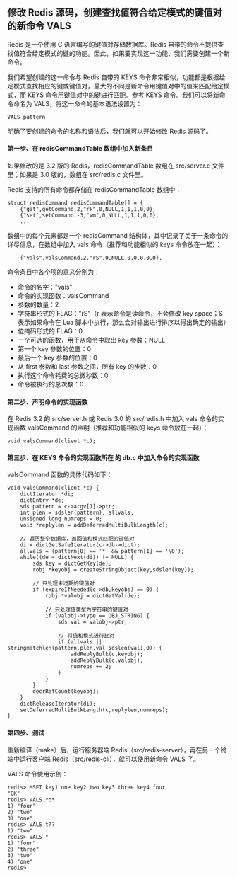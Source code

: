 ## 修改 Redis 源码，创建查找值符合给定模式的键值对的新命令 VALS

Redis 是一个使用 C 语言编写的键值对存储数据库。Redis 自带的命令不提供查找值符合给定模式的键的功能。因此，如果要实现这一功能，我们需要创建一个新命令。  
  
我们希望创建的这一命令与 Redis 自带的 KEYS 命令非常相似，功能都是根据给定模式查找相应的键或键值对，最大的不同是新命令用键值对中的值来匹配给定模式，而 KEYS 命令用键值对中的键进行匹配。参考 KEYS 命令。我们可以将新命令命名为 VALS，将这一命令的基本语法设置为：

    VALS pattern

明确了要创建的命令的名称和语法后，我们就可以开始修改 Redis 源码了。

#### 第一步、在 redisCommandTable 数组中加入新条目

如果修改的是 3.2 版的 Redis，redisCommandTable 数组在 src/server.c 文件里；如果是 3.0 版的，数组在 src/redis.c 文件里。  
  
Redis 支持的所有命令都存储在 redisCommandTable 数组中：

    struct redisCommand redisCommandTable[] = {
        {"get",getCommand,2,"rF",0,NULL,1,1,1,0,0},
        {"set",setCommand,-3,"wm",0,NULL,1,1,1,0,0},
        ...

数组中的每个元素都是一个 redisCommand 结构体，其中记录了关于一条命令的详尽信息，在数组中加入 vals 命令（推荐和功能相似的 keys 命令放在一起）：

        {"vals",valsCommand,2,"rS",0,NULL,0,0,0,0,0},  

命令条目中各个项的意义分别为：  

* 命令的名字："vals"
* 命令的实现函数：valsCommand
* 参数的数量：2
* 字符串形式的 FLAG："rS"（r 表示命令是读命令，不会修改 key space；S 表示如果命令在 Lua 脚本中执行，那么会对输出进行排序以得出确定的输出）
* 位掩码形式的 FLAG：0
*  一个可选的函数，用于从命令中取出 key 参数：NULL
* 第一个 key 参数的位置：0
* 最后一个 key 参数的位置：0
* 从 first 参数和 last 参数之间，所有 key 的步数：0
* 执行这个命令耗费的总微秒数：0
* 命令被执行的总次数：0

#### 第二步、声明命令的实现函数  

在 Redis 3.2 的 src/server.h 或 Redis 3.0 的 src/redis.h 中加入 vals 命令的实现函数 valsCommand 的声明（推荐和功能相似的 keys 命令放在一起）： 

    void valsCommand(client *c);

#### 第三步、在 KEYS 命令的实现函数所在 的 db.c 中加入命令的实现函数 

valsCommand 函数的具体代码如下：

    void valsCommand(client *c) {
        dictIterator *di;
        dictEntry *de;
        sds pattern = c->argv[1]->ptr;
        int plen = sdslen(pattern), allvals;
        unsigned long numreps = 0;
        void *replylen = addDeferredMultiBulkLength(c);

        // 遍历整个数据库，返回值和模式匹配的键值对
        di = dictGetSafeIterator(c->db->dict);
        allvals = (pattern[0] == '*' && pattern[1] == '\0');
        while((de = dictNext(di)) != NULL) {
            sds key = dictGetKey(de);
            robj *keyobj = createStringObject(key,sdslen(key));

            // 只处理未过期的键值对
            if (expireIfNeeded(c->db,keyobj) == 0) {
                robj *valobj = dictGetVal(de);

                // 只处理值类型为字符串的键值对
                if (valobj->type == OBJ_STRING) {
                    sds val = valobj->ptr;

                    // 将值和模式进行比对
                    if (allvals || stringmatchlen(pattern,plen,val,sdslen(val),0)) {
                        addReplyBulk(c,keyobj);
                        addReplyBulk(c,valobj);
                        numreps += 2;
                    }
                }
            }
            decrRefCount(keyobj);
        }
        dictReleaseIterator(di);
        setDeferredMultiBulkLength(c,replylen,numreps);
    }

#### 第四步、测试

重新编译（make）后，运行服务器端 Redis（src/redis-server），再在另一个终端中运行客户端 Redis（src/redis-cli），就可以使用新命令 VALS 了。  
  
VALS 命令使用示例：  

    redis> MSET key1 one key2 two key3 three key4 four
    "OK"
    redis> VALS *o*
    1) "four"
    2) "two"
    3) "one"
    redis> VALS t??
    1) "two"
    redis> VALS *
    1) "four"
    2) "three"
    3) "two"
    4) "one"
    redis> 

